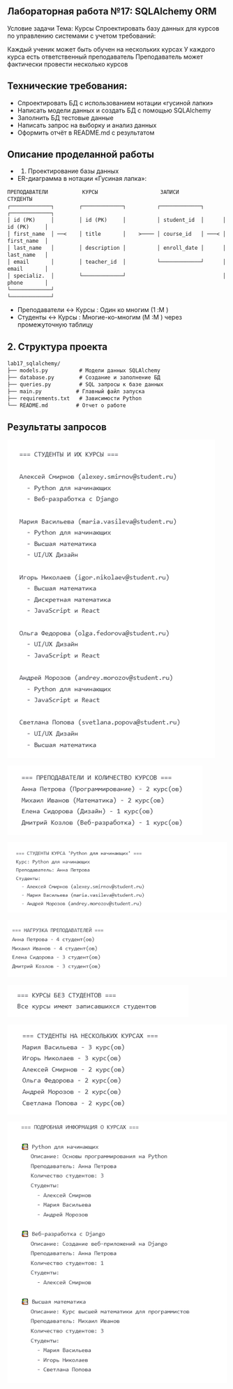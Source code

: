 ## Лабораторная работа №17: SQLAlchemy ORM
Условие задачи
Тема: Курсы
Спроектировать базу данных для курсов по управлению системами с учетом требований:

Каждый ученик может быть обучен на нескольких курсах
У каждого курса есть ответственный преподаватель
Преподаватель может фактически провести несколько курсов

## Технические требования:

- Спроектировать БД с использованием нотации «гусиной лапки»
- Написать модели данных и создать БД с помощью SQLAlchemy
- Заполнить БД тестовые данные
- Написать запрос на выборку и анализ данных
- Оформить отчёт в README.md с результатом

## Описание проделанной работы
- 1. Проектирование базы данных
- ER-диаграмма в нотации «Гусиная лапка»:
```
ПРЕПОДАВАТЕЛИ           КУРСЫ                    ЗАПИСИ              СТУДЕНТЫ
┌─────────────┐        ┌─────────────┐          ┌─────────────┐      ┌─────────────┐
│ id (PK)     │        │ id (PK)     │          │ student_id  │      │ id (PK)     │
│ first_name  │ ──<    │ title       │    >──── │ course_id   │ ───< │ first_name  │
│ last_name   │        │ description │          │ enroll_date │      │ last_name   │
│ email       │        │ teacher_id  │          └─────────────┘      │ email       │
│ specializ.  │        └─────────────┘                               │ phone       │
└─────────────┘                                                      └─────────────┘
```



- Преподаватели ↔ Курсы : Один ко многим (1 :M )
- Студенты ↔ Курсы : Многие-ко-многим (M :M ) через промежуточную таблицу

## 2. Структура проекта
```
lab17_sqlalchemy/
├── models.py          # Модели данных SQLAlchemy
├── database.py        # Создание и заполнение БД
├── queries.py         # SQL запросы к базе данных
├── main.py           # Главный файл запуска
├── requirements.txt   # Зависимости Python      
└── README.md         # Отчет о работе
```
## Результаты запросов

![1](1.png)

![2](2.png)

![4](4.png)

![5](5.png)

![6](6.png)

![7](7.png)

![8](8.png)
